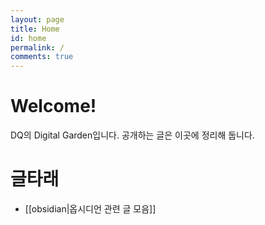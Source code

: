 ```yaml
---
layout: page
title: Home
id: home
permalink: /
comments: true
---
```


# Welcome!
DQ의 Digital Garden입니다. 공개하는 글은 이곳에 정리해 둡니다.

# 글타래
* [[obsidian|옵시디언 관련 글 모음]]




<style>
  .wrapper {
    max-width: 46em;
  }
</style>

